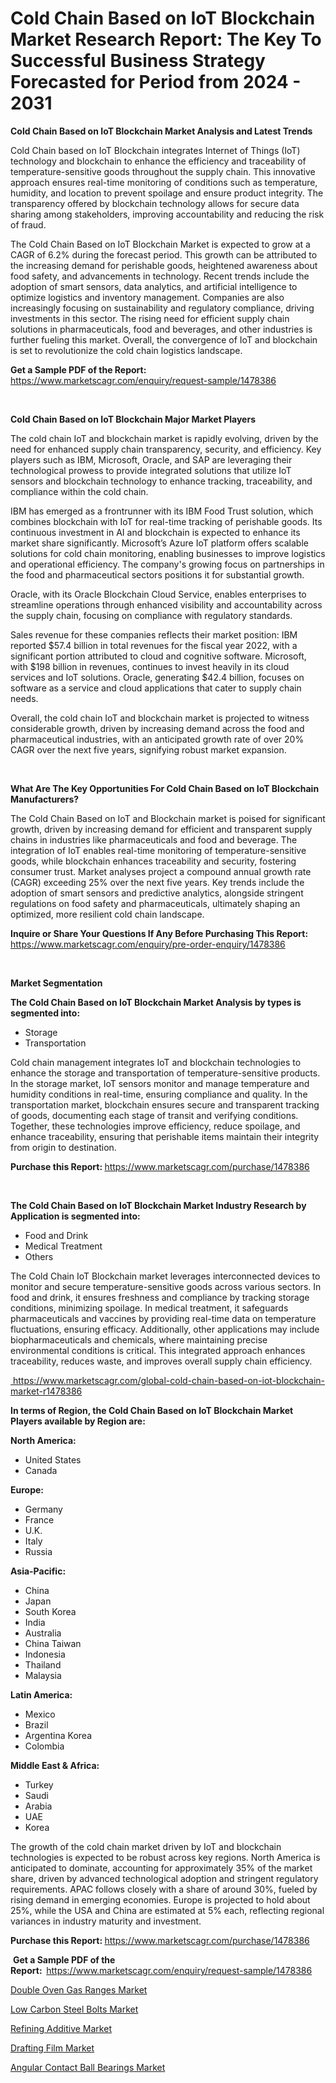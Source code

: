 <p><h1>Cold Chain Based on IoT Blockchain Market Research Report: The Key To Successful Business Strategy Forecasted for Period from 2024 - 2031</h1></p><p><strong>Cold Chain Based on IoT Blockchain Market Analysis and Latest Trends</strong></p>
<p><p>Cold Chain based on IoT Blockchain integrates Internet of Things (IoT) technology and blockchain to enhance the efficiency and traceability of temperature-sensitive goods throughout the supply chain. This innovative approach ensures real-time monitoring of conditions such as temperature, humidity, and location to prevent spoilage and ensure product integrity. The transparency offered by blockchain technology allows for secure data sharing among stakeholders, improving accountability and reducing the risk of fraud.</p><p>The Cold Chain Based on IoT Blockchain Market is expected to grow at a CAGR of 6.2% during the forecast period. This growth can be attributed to the increasing demand for perishable goods, heightened awareness about food safety, and advancements in technology. Recent trends include the adoption of smart sensors, data analytics, and artificial intelligence to optimize logistics and inventory management. Companies are also increasingly focusing on sustainability and regulatory compliance, driving investments in this sector. The rising need for efficient supply chain solutions in pharmaceuticals, food and beverages, and other industries is further fueling this market. Overall, the convergence of IoT and blockchain is set to revolutionize the cold chain logistics landscape.</p></p>
<p><strong>Get a Sample PDF of the Report:&nbsp;</strong> <a href="https://www.marketscagr.com/enquiry/request-sample/1478386?utm_campaign=1126&utm_medium=2&utm_source=Github&utm_content=ia&utm_term=28092024&utm_id=cold-chain-based-on-iot-blockchain">https://www.marketscagr.com/enquiry/request-sample/1478386</a></p>
<p>&nbsp;</p>
<p><strong>Cold Chain Based on IoT Blockchain Major Market Players</strong></p>
<p><p>The cold chain IoT and blockchain market is rapidly evolving, driven by the need for enhanced supply chain transparency, security, and efficiency. Key players such as IBM, Microsoft, Oracle, and SAP are leveraging their technological prowess to provide integrated solutions that utilize IoT sensors and blockchain technology to enhance tracking, traceability, and compliance within the cold chain.</p><p>IBM has emerged as a frontrunner with its IBM Food Trust solution, which combines blockchain with IoT for real-time tracking of perishable goods. Its continuous investment in AI and blockchain is expected to enhance its market share significantly. Microsoft’s Azure IoT platform offers scalable solutions for cold chain monitoring, enabling businesses to improve logistics and operational efficiency. The company's growing focus on partnerships in the food and pharmaceutical sectors positions it for substantial growth.</p><p>Oracle, with its Oracle Blockchain Cloud Service, enables enterprises to streamline operations through enhanced visibility and accountability across the supply chain, focusing on compliance with regulatory standards.  </p><p>Sales revenue for these companies reflects their market position: IBM reported $57.4 billion in total revenues for the fiscal year 2022, with a significant portion attributed to cloud and cognitive software. Microsoft, with $198 billion in revenues, continues to invest heavily in its cloud services and IoT solutions. Oracle, generating $42.4 billion, focuses on software as a service and cloud applications that cater to supply chain needs.</p><p>Overall, the cold chain IoT and blockchain market is projected to witness considerable growth, driven by increasing demand across the food and pharmaceutical industries, with an anticipated growth rate of over 20% CAGR over the next five years, signifying robust market expansion.</p></p>
<p>&nbsp;</p>
<p><strong>What Are The Key Opportunities For Cold Chain Based on IoT Blockchain Manufacturers?</strong></p>
<p><p>The Cold Chain Based on IoT and Blockchain market is poised for significant growth, driven by increasing demand for efficient and transparent supply chains in industries like pharmaceuticals and food and beverage. The integration of IoT enables real-time monitoring of temperature-sensitive goods, while blockchain enhances traceability and security, fostering consumer trust. Market analyses project a compound annual growth rate (CAGR) exceeding 25% over the next five years. Key trends include the adoption of smart sensors and predictive analytics, alongside stringent regulations on food safety and pharmaceuticals, ultimately shaping an optimized, more resilient cold chain landscape.</p></p>
<p><strong>Inquire or Share Your Questions If Any Before Purchasing This Report:</strong> <a href="https://www.marketscagr.com/enquiry/pre-order-enquiry/1478386?utm_campaign=1126&utm_medium=2&utm_source=Github&utm_content=ia&utm_term=28092024&utm_id=cold-chain-based-on-iot-blockchain">https://www.marketscagr.com/enquiry/pre-order-enquiry/1478386</a></p>
<p>&nbsp;</p>
<p><strong>Market Segmentation</strong></p>
<p><strong>The Cold Chain Based on IoT Blockchain Market Analysis by types is segmented into:</strong></p>
<p><ul><li>Storage</li><li>Transportation</li></ul></p>
<p><p>Cold chain management integrates IoT and blockchain technologies to enhance the storage and transportation of temperature-sensitive products. In the storage market, IoT sensors monitor and manage temperature and humidity conditions in real-time, ensuring compliance and quality. In the transportation market, blockchain ensures secure and transparent tracking of goods, documenting each stage of transit and verifying conditions. Together, these technologies improve efficiency, reduce spoilage, and enhance traceability, ensuring that perishable items maintain their integrity from origin to destination.</p></p>
<p><strong>Purchase this Report:&nbsp;</strong><a href="https://www.marketscagr.com/purchase/1478386?utm_campaign=1126&utm_medium=2&utm_source=Github&utm_content=ia&utm_term=28092024&utm_id=cold-chain-based-on-iot-blockchain">https://www.marketscagr.com/purchase/1478386</a></p>
<p>&nbsp;</p>
<p><strong>The Cold Chain Based on IoT Blockchain Market Industry Research by Application is segmented into:</strong></p>
<p><ul><li>Food and Drink</li><li>Medical Treatment</li><li>Others</li></ul></p>
<p><p>The Cold Chain IoT Blockchain market leverages interconnected devices to monitor and secure temperature-sensitive goods across various sectors. In food and drink, it ensures freshness and compliance by tracking storage conditions, minimizing spoilage. In medical treatment, it safeguards pharmaceuticals and vaccines by providing real-time data on temperature fluctuations, ensuring efficacy. Additionally, other applications may include biopharmaceuticals and chemicals, where maintaining precise environmental conditions is critical. This integrated approach enhances traceability, reduces waste, and improves overall supply chain efficiency.</p></p>
<p><a href="https://www.marketscagr.com/global-cold-chain-based-on-iot-blockchain-market-r1478386?utm_campaign=1126&utm_medium=2&utm_source=Github&utm_content=ia&utm_term=28092024&utm_id=cold-chain-based-on-iot-blockchain">&nbsp;https://www.marketscagr.com/global-cold-chain-based-on-iot-blockchain-market-r1478386</a></p>
<p><strong>In terms of Region, the Cold Chain Based on IoT Blockchain Market Players available by Region are:</strong></p>
<p>
    <p> <strong> North America: </strong>
        <ul>
            <li>United States</li>
            <li>Canada</li>
        </ul>
        </p> 
    <p> <strong> Europe: </strong>
        <ul>
            <li>Germany</li>
            <li>France</li>
            <li>U.K.</li>
            <li>Italy</li>
            <li>Russia</li>
        </ul>
        </p> 
    <p> <strong> Asia-Pacific: </strong>
        <ul>
            <li>China</li>
            <li>Japan</li>
            <li>South Korea</li>
            <li>India</li>
            <li>Australia</li>
            <li>China Taiwan</li>
            <li>Indonesia</li>
            <li>Thailand</li>
            <li>Malaysia</li>
        </ul>
        </p> 
    <p> <strong> Latin America: </strong>
        <ul>
            <li>Mexico</li>
            <li>Brazil</li>
            <li>Argentina Korea</li>
            <li>Colombia</li>
        </ul>
        </p> 
    <p> <strong> Middle East & Africa: </strong>
        <ul>
            <li>Turkey</li>
            <li>Saudi</li>
            <li>Arabia</li>
            <li>UAE</li>
            <li>Korea</li>
        </ul>
    </p>
    </p>
<p><p>The growth of the cold chain market driven by IoT and blockchain technologies is expected to be robust across key regions. North America is anticipated to dominate, accounting for approximately 35% of the market share, driven by advanced technological adoption and stringent regulatory requirements. APAC follows closely with a share of around 30%, fueled by rising demand in emerging economies. Europe is projected to hold about 25%, while the USA and China are estimated at 5% each, reflecting regional variances in industry maturity and investment.</p></p>
<p><strong>Purchase this Report: </strong><a href="https://www.marketscagr.com/purchase/1478386?utm_campaign=1126&utm_medium=2&utm_source=Github&utm_content=ia&utm_term=28092024&utm_id=cold-chain-based-on-iot-blockchain">https://www.marketscagr.com/purchase/1478386</a></p>
<p>&nbsp;<strong>Get a Sample PDF of the Report:&nbsp;&nbsp;</strong><a href="https://www.marketscagr.com/enquiry/request-sample/1478386?utm_campaign=1126&utm_medium=2&utm_source=Github&utm_content=ia&utm_term=28092024&utm_id=cold-chain-based-on-iot-blockchain">https://www.marketscagr.com/enquiry/request-sample/1478386</a></p>
<p><strong></strong></p>
<p><p><a href="https://issuu.com/reportprime-2/docs/double-oven-gas-ranges-market-size-_87f87270d7b29e?utm_campaign=1126&utm_medium=2&utm_source=Github&utm_content=ia&utm_term=28092024&utm_id=cold-chain-based-on-iot-blockchain">Double Oven Gas Ranges Market</a></p><p><a href="https://www.linkedin.com/pulse/strategic-insights-global-low-carbon-steel-bolts-market-dxv9f?utm_campaign=1126&utm_medium=2&utm_source=Github&utm_content=ia&utm_term=28092024&utm_id=cold-chain-based-on-iot-blockchain">Low Carbon Steel Bolts Market</a></p><p><a href="https://issuu.com/reportprime-2/docs/refining-additive-market-size-2030._bc700ea5c2bd81?utm_campaign=1126&utm_medium=2&utm_source=Github&utm_content=ia&utm_term=28092024&utm_id=cold-chain-based-on-iot-blockchain">Refining Additive Market</a></p><p><a href="https://www.linkedin.com/pulse/drafting-film-market-overview-global-trends-future-prospects-3brlf?utm_campaign=1126&utm_medium=2&utm_source=Github&utm_content=ia&utm_term=28092024&utm_id=cold-chain-based-on-iot-blockchain">Drafting Film Market</a></p><p><a href="https://www.linkedin.com/pulse/what-innovations-shaping-angular-contact-ball-bearings-piwac?utm_campaign=1126&utm_medium=2&utm_source=Github&utm_content=ia&utm_term=28092024&utm_id=cold-chain-based-on-iot-blockchain">Angular Contact Ball Bearings Market</a></p></p>